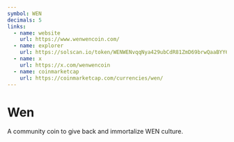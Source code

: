 ```yaml
---
symbol: WEN
decimals: 5
links:
  - name: website
    url: https://www.wenwencoin.com/
  - name: explorer
    url: https://solscan.io/token/WENWENvqqNya429ubCdR81ZmD69brwQaaBYY6p3LCpk
  - name: x
    url: https://x.com/wenwencoin
  - name: coinmarketcap
    url: https://coinmarketcap.com/currencies/wen/
---
```


# Wen

A community coin to give back and immortalize WEN culture.

